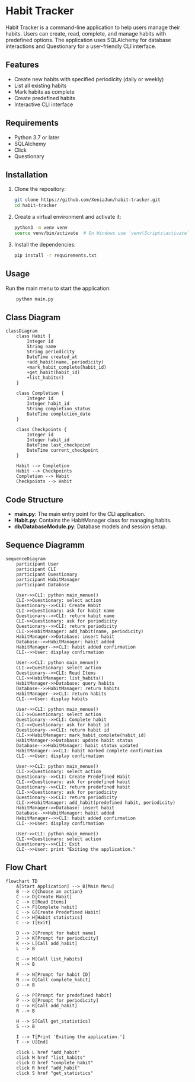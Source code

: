 # Habit Tracker

Habit Tracker is a command-line application to help users manage their habits. Users can create, read, complete, and manage habits with predefined options. The application uses SQLAlchemy for database interactions and Questionary for a user-friendly CLI interface.

## Features

- Create new habits with specified periodicity (daily or weekly)
- List all existing habits
- Mark habits as complete
- Create predefined habits
- Interactive CLI interface

## Requirements

- Python 3.7 or later
- SQLAlchemy
- Click
- Questionary

## Installation

1. Clone the repository:
   ```sh
   git clone https://github.com/XeniaJun/habit-tracker.git
   cd habit-tracker
   ```
   
2. Create a virtual environment and activate it:
    ```sh
    python3 -m venv venv
    source venv/bin/activate  # On Windows use `venv\Scripts\activate`
   ```
3. Install the dependencies:
    ```sh
    pip install -r requirements.txt
   ```
   
## Usage

Run the main menu to start the application:
```sh
    python main.py
```

## Class Diagram

```mermaid
classDiagram
    class Habit {
        Integer id
        String name
        String periodicity
        DateTime created_at
        +add_habit(name, periodicity)
        +mark_habit_complete(habit_id)
        +get_habit(habit_id)
        +list_habits()
    }

    class Completion {
        Integer id
        Integer habit_id
        String completion_status
        DateTime completion_date
    }

    class Checkpoints {
        Integer id
        Integer habit_id
        DateTime last_checkpoint
        DateTime current_checkpoint
    }

    Habit --> Completion 
    Habit --> Checkpoints 
    Completion --> Habit 
    Checkpoints --> Habit 
```

## Code Structure
- **main.py**: The main entry point for the CLI application.
- **Habit.py**: Contains the HabitManager class for managing habits.
- **db/DatabaseModule.py**: Database models and session setup.


## Sequence Diagramm

```mermaid
sequenceDiagram
    participant User
    participant CLI
    participant Questionary
    participant HabitManager
    participant Database

    User->>CLI: python main_menue()
    CLI->>Questionary: select action
    Questionary-->>CLI: Create Habit
    CLI->>Questionary: ask for habit name
    Questionary-->>CLI: return habit name
    CLI->>Questionary: ask for periodicity
    Questionary-->>CLI: return periodicity
    CLI->>HabitManager: add_habit(name, periodicity)
    HabitManager->>Database: insert habit
    Database-->>HabitManager: habit added
    HabitManager-->>CLI: habit added confirmation
    CLI-->>User: display confirmation

    User->>CLI: python main_menue()
    CLI->>Questionary: select action
    Questionary-->>CLI: Read Items
    CLI->>HabitManager: list_habits()
    HabitManager->>Database: query habits
    Database-->>HabitManager: return habits
    HabitManager-->>CLI: return habits
    CLI-->>User: display habits

    User->>CLI: python main_menue()
    CLI->>Questionary: select action
    Questionary-->>CLI: Complete habit
    CLI->>Questionary: ask for habit id
    Questionary-->>CLI: return habit id
    CLI->>HabitManager: mark_habit_complete(habit_id)
    HabitManager->>Database: update habit status
    Database-->>HabitManager: habit status updated
    HabitManager-->>CLI: habit marked complete confirmation
    CLI-->>User: display confirmation

    User->>CLI: python main_menue()
    CLI->>Questionary: select action
    Questionary-->>CLI: Create Predefined Habit
    CLI->>Questionary: ask for predefined habit
    Questionary-->>CLI: return predefined habit
    CLI->>Questionary: ask for periodicity
    Questionary-->>CLI: return periodicity
    CLI->>HabitManager: add_habit(predefined habit, periodicity)
    HabitManager->>Database: insert habit
    Database-->>HabitManager: habit added
    HabitManager-->>CLI: habit added confirmation
    CLI-->>User: display confirmation

    User->>CLI: python main_menue()
    CLI->>Questionary: select action
    Questionary-->>CLI: Exit
    CLI-->>User: print "Exiting the application."
```
## Flow Chart
```mermaid
flowchart TD
    A[Start Application] --> B[Main Menu]
    B --> C{Choose an action}
    C --> D[Create Habit]
    C --> E[Read Items]
    C --> F[Complete habit]
    C --> G[Create Predefined Habit]
    C --> H[Habit statistics]
    C --> I[Exit]
    
    D --> J[Prompt for habit name]
    J --> K[Prompt for periodicity]
    K --> L[Call add_habit]
    L --> B
    
    E --> M[Call list_habits]
    M --> B
    
    F --> N[Prompt for habit ID]
    N --> O[Call complete_habit]
    O --> B
    
    G --> P[Prompt for predefined habit]
    P --> Q[Prompt for periodicity]
    Q --> R[Call add_habit]
    R --> B
    
    H --> S[Call get_statistics]
    S --> B
    
    I --> T[Print 'Exiting the application.']
    T --> U[End]
    
    click L href "add_habit"
    click M href "list_habits"
    click O href "complete_habit"
    click R href "add_habit"
    click S href "get_statistics"

```